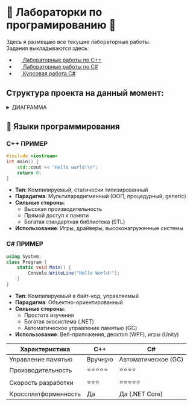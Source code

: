 # 📘 Лабораторки по програмированию 📘

Здесь я размещаю все текущие лабораторные работы.  
Задания выкладываются здесь:

- [<img src="https://www.gstatic.com/images/branding/product/1x/drive_2020q4_48dp.png" height="16" style="vertical-align:middle"> Лабораторные работы по C++](https://drive.google.com/drive/folders/1_F-8I2-DN5b8p6-kbm6cEQAcjFATuoMa)
- [<img src="https://www.gstatic.com/images/branding/product/1x/drive_2020q4_48dp.png" height="16" style="vertical-align:middle"> Лабораторные работы по C#](https://drive.google.com/drive/folders/1rwWDtmsvWua6DeTQ_o7r-3eUKcDsQHDD)
- [<img src="https://www.gstatic.com/images/branding/product/1x/drive_2020q4_48dp.png" height="16" style="vertical-align:middle"> Курсовая работа C#](https://drive.google.com/drive/folders/1-sdncNRWRKdzvcSVXP3ug0l34a2e0K1J)

## Cтруктура проекта на данный момент:
<details>
<summary>ДИАГРАММА</summary>

```mermaid
graph TD;
  ALL_LABS-->LABS_C_Sharp["C#"];
    LABS_C_Sharp-->C1["C# 1"];
    LABS_C_Sharp-->C2["C# 2"];
    LABS_C_Sharp-->C3-4["C# 3-4"];
    LABS_C_Sharp-->CW["Solar System CW"];
  ALL_LABS-->LABS_C_Plus_Plus["C++"];
    LABS_C_Plus_Plus-->CPP1["C++ 1"];
    LABS_C_Plus_Plus-->CPP2["C++ 2"];
    LABS_C_Plus_Plus-->CPP3["C++ 3"];
    LABS_C_Plus_Plus-->CPP4_1["C++ 4_1"];
    LABS_C_Plus_Plus-->CPP4_2["C++ 4_2"];
    LABS_C_Plus_Plus-->CPP5_1["C++ 5_1"];
    LABS_C_Plus_Plus-->CPP5_2["C++ 5_2"];
```
</details>



## 🚀 Языки программирования

### C++ ПРИМЕР
```cpp
#include <iostream>
int main() {
    std::cout << "Hello world!\n";
    return 0;
}
```
- **Тип**: Компилируемый, статически типизированный  
- **Парадигма**: Мультипарадигменный (ООП, процедурный, generic)  
- **Сильные стороны**:  
  - Высокая производительность  
  - Прямой доступ к памяти  
  - Богатая стандартная библиотека (STL)  
- **Использование**: Игры, драйверы, высоконагруженные системы  

### C# ПРИМЕР
```csharp
using System;
class Program {
    static void Main() {
        Console.WriteLine("Hello World!");
    }
}
```
- **Тип**: Компилируемый в байт-код, управляемый  
- **Парадигма**: Объектно-ориентированный  
- **Сильные стороны**:  
  - Простота изучения  
  - Богатая экосистема (.NET)  
  - Автоматическое управление памятью (GC)  
- **Использование**: Веб-приложения, десктоп (WPF), игры (Unity)  
      
| Характеристика   | C++ | C# |
|----------------------|-------------------|-------------------|
| Управление памятью   | Вручную           | Автоматическое (GC) |
| Производительность   | ⭐⭐⭐⭐⭐          | ⭐⭐⭐⭐           |
| Скорость разработки  | ⭐⭐⭐             | ⭐⭐⭐⭐⭐          |
| Кроссплатформенность | Да                | Да (.NET Core)    |


